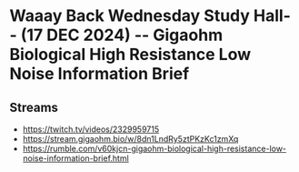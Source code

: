 # Waaay Back Wednesday Study Hall-- (17 DEC 2024) -- Gigaohm Biological High Resistance Low Noise Information Brief

## Streams
- https://twitch.tv/videos/2329959715
- https://stream.gigaohm.bio/w/8dn1LndRy5ztPKzKc1zmXq
- https://rumble.com/v60kjcn-gigaohm-biological-high-resistance-low-noise-information-brief.html

